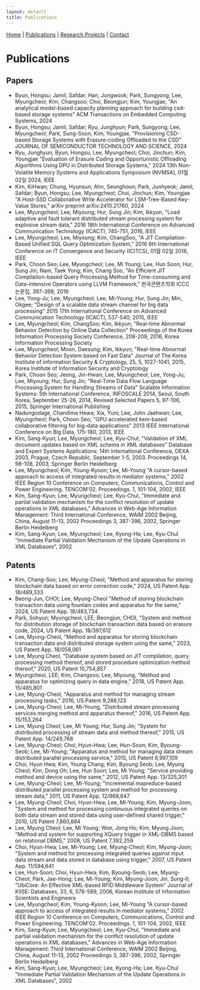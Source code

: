 ```yaml
---
layout: default
title: Publications
---
```


[Home](index.md) | [Publications](publications.md) | [Research Projects](projects.md) | [Contact](contact.md)

# Publications
## Papers

- Byun, Hongsu; Jamil, Safdar; Han, Jungwook; Park, Sungyong; Lee, Myungcheol; Kim, Changsoo; Choi, Beongjun; Kim, Youngjae, "An analytical model-based capacity planning approach for building csd-based storage systems" ACM Transactions on Embedded Computing Systems, 2024
- Byun, Hongsu; Jamil, Safdar; Ryu, Junghyun; Park, Sungyong; Lee, Myungcheol; Park, Sung-Soon; Kim, Youngjae, "Provisioning CSD-based Storage Systems with Erasure-coding Offloaded to the CSD" JOURNAL OF SEMICONDUCTOR TECHNOLOGY AND SCIENCE, 2024
- Ryu, Junghyun; Byun, Hongsu; Lee, Myungcheol; Choi, Jinchun; Kim, Youngjae "Evaluation of Erasure Coding and Opportunistic Offloading Algorithms Using DPU in Distributed Storage Systems," 2024 13th Non-Volatile Memory Systems and Applications Symposium (NVMSA), 01월 02일 2024, IEEE
- Kim, KiHwan; Chung, Hyunsun; Ahn, Seonghoon; Park, Junhyeok; Jamil, Safdar; Byun, Hongsu; Lee, Myungcheol; Choi, Jinchun; Kim, Youngjae "A Host-SSD Collaborative Write Accelerator for LSM-Tree-Based Key-Value Stores," arXiv preprint arXiv:2410.21760, 2024
- Lee, Myungcheol; Lee, Miyoung; Hur, Sung Jin; Kim, Ikkyun, "Load adaptive and fault tolerant distributed stream processing system for explosive stream data," 2016 18th International Conference on Advanced Communication Technology (ICACT), 745-751, 2016, IEEE
- Lee, Myungcheol; Lee, Miyoung; Kim, ChangSoo, "A JIT Compilation-Based Unified SQL Query Optimization System," 2016 6th International Conference on IT Convergence and Security (ICITCS), 01월 02일 2016, IEEE
- Park, Choon Seo; Lee, Myungcheol; Lee, Mi Young; Lee, Hun Soon; Hur, Sung Jin; Nam, Taek Yong; Kim, Chang Soo, "An Efficient JIT Compilation-based Query Processing Method for Time-consuming and Data-intensive Operators using LLVM Framework," 한국콘텐츠학회 ICCC 논문집, 397-398, 2016
- Lee, Yong-Ju; Lee, Myungcheol; Lee, Mi-Young; Hur, Sung Jin; Min, Okgee; "Design of a scalable data stream channel for big data processing" 2015 17th International Conference on Advanced Communication Technology (ICACT), 537-540, 2015, IEEE
- Lee, Myungcheol; Kim, ChangSoo; Kim, Ikkyun; "Real-time Abnormal Behavior Detection by Online Data Collection" Proceedings of the Korea Information Processing Society Conference, 208-209, 2016, Korea Information Processing Society
- Lee, Myungcheol; Moon, Daesung; Kim, Ikkyun; "Real-time Abnormal Behavior Detection System based on Fast Data" Journal of The Korea Institute of information Security & Cryptology, 25, 5, 1027-1041, 2015, Korea Institute of Information Security and Cryptology
- Park, Choon Seo; Jeong, Jin-Hwan; Lee, Myungcheol; Lee, Yong-Ju; Lee, Miyoung; Hur, Sung Jin; "Real-Time Data Flow Language Processing System for Handling Streams of Data" Scalable Information Systems: 5th International Conference, INFOSCALE 2014, Seoul, South Korea, September 25-26, 2014, Revised Selected Papers 5, 97-106, 2015, Springer International Publishing
- Nadungodage, Chandima Hewa; Xia, Yuni; Lee, John Jaehwan; Lee, Myungcheol; Park, Choon Seo; "GPU accelerated item-based collaborative filtering for big-data applications" 2013 IEEE International Conference on Big Data, 175-180, 2013, IEEE
- Kim, Sang-Kyun; Lee, Myungcheol; Lee, Kyu-Chul; "Validation of XML document updates based on XML schema in XML databases" Database and Expert Systems Applications: 14th International Conference, DEXA 2003, Prague, Czech Republic, September 1-5, 2003. Proceedings 14, 98-108, 2003, Springer Berlin Heidelberg
- Lee, Myungcheol; Kim, Young-Kyoon; Lee, Mi-Young "A cursor-based approach to access of integrated results in mediator systems," 2002 IEEE Region 10 Conference on Computers, Communications, Control and Power Engineering. TENCOM'02. Proceedings. 1, 101-104, 2002, IEEE
- Kim, Sang-Kyun; Lee, Myungcheol; Lee, Kyu-Chul, "Immediate and partial validation mechanism for the conflict resolution of update operations in XML databases," Advances in Web-Age Information Management: Third International Conference, WAIM 2002 Beijing, China, August 11–13, 2002 Proceedings 3, 387-396, 2002, Springer Berlin Heidelberg
- Kim, Sang-Kyun; Lee, Myungcheol; Lee, Kyong-Ha; Lee, Kyu-Chul "Immediate Partial Validation Mechanism of the Update Operations in XML Databases", 2002

## Patents

- Kim, Chang-Soo; Lee, Myung-Cheol, "Method and apparatus for storing blockchain data based on error correction code," 2024, US Patent App. 18/489,333
- Beong-Jun, CHOI; Lee, Myung-Cheol "Method of storing blockchain transaction data using fountain codes and apparatus for the same," 2024, US Patent App. 18/483,734
- Park, Sohyun; Myungcheol, LEE; Beongjun, CHOI, "System and method for distribution storage of blockchain transaction data based on erasure code, 2024, US Patent App. 18/397,612
- Lee, Myung-Cheol, "Method and apparatus for storing blockchain transaction data and distributed storage system using the same," 2023, US Patent App. 18/058,061
- Lee, Myung Cheol, "Database system based on JIT compilation, query processing method thereof, and stored procedure optimization method thereof," 2020, US Patent 10,754,857
- Myungcheol, LEE; Kim, Changsoo; Lee, Miyoung, "Method and apparatus for optimizing query in data engine," 2018, US Patent App. 15/485,801
- Lee, Myung-Cheol, "Apparatus and method for managing stream processing tasks," 2016, US Patent 9,286,123
- Lee, Myung-Cheol; Lee, Mi-Young, "Distributed stream processing services merging method and apparatus thereof," 2016, US Patent App. 15/153,264
- Lee, Myung Cheol; Lee, Mi Young; Hur, Sung Jin; "System for distributed processing of stream data and method thereof," 2015, US Patent App. 14/249,768
- Lee, Myung-Cheol; Choi, Hyun-Hwa; Lee, Hun-Soon; Kim, Byoung-Seob; Lee, Mi-Young; "Apparatus and method for managing data stream distributed parallel processing service," 2015, US Patent 8,997,109
- Choi, Hyun Hwa; Kim, Young Chang; Kim, Byoung Seob; Lee, Myung Cheol; Kim, Dong Oh; Lee, Hun Soon; Lee, Mi Young; "Service providing method and device using the same," 2012, US Patent App. 13/325,301
- Lee, Myung-Cheol; Lee, Mi-Young; "Incremental mapreduce-based distributed parallel processing system and method for processing stream data," 2011, US Patent App. 12/968,647
- Lee, Myung-Cheol; Choi, Hyun-Hwa; Lee, Mi-Young; Kim, Myung-Joon; "System and method for processing continuous integrated queries on both data stream and stored data using user-defined shared trigger," 2010, US Patent 7,860,884
- Lee, Myung Cheol; Lee, Mi Young; Won, Jong Ho; Kim, Myung Joon; "Method and system for supporting XQuery trigger in XML-DBMS based on relational DBMS," 2008, US Patent 7,392,259
- Choi, Hyun-Hwa; Lee, Mi-Young; Lee, Myung-Cheol; Kim, Myung-Joon; "System and method for processing integrated queries against input data stream and data stored in database using trigger," 2007, US Patent App. 11/594,641
- Lee, Hun-Soon; Choi, Hyun-Hwa; Kim, Byoung-Seob; Lee, Myung-Cheol; Park, Jae-Hong; Lee, Mi-Young; Kim, Myung-Joon; Jin, Sung-Il; "UbiCore: An Effective XML-based RFID Middleware System" Journal of KIISE: Databases, 33, 6, 578-589, 2006, Korean Institute of Information Scientists and Engineers
- Lee, Myungcheol; Kim, Young-Kyoon; Lee, Mi-Young "A cursor-based approach to access of integrated results in mediator systems," 2002 IEEE Region 10 Conference on Computers, Communications, Control and Power Engineering. TENCOM'02. Proceedings. 1, 101-104, 2002, IEEE
- Kim, Sang-Kyun; Lee, Myungcheol; Lee, Kyu-Chul, "Immediate and partial validation mechanism for the conflict resolution of update operations in XML databases," Advances in Web-Age Information Management: Third International Conference, WAIM 2002 Beijing, China, August 11–13, 2002 Proceedings 3, 387-396, 2002, Springer Berlin Heidelberg
- Kim, Sang-Kyun; Lee, Myungcheol; Lee, Kyong-Ha; Lee, Kyu-Chul "Immediate Partial Validation Mechanism of the Update Operations in XML Databases", 2002
